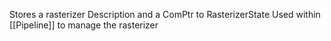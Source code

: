 Stores a rasterizer Description and a ComPtr to RasterizerState
Used within [[Pipeline]] to manage the rasterizer